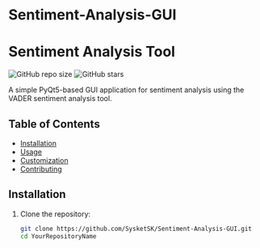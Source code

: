# Sentiment-Analysis-GUI

# Sentiment Analysis Tool

![GitHub repo size](https://img.shields.io/github/repo-size/SysketSK/Sentiment-Analysis-GUI)
![GitHub stars](https://img.shields.io/github/stars/SysketSK/Sentiment-Analysis-GUI?style=social)


A simple PyQt5-based GUI application for sentiment analysis using the VADER sentiment analysis tool.

## Table of Contents


- [Installation](#installation)
- [Usage](#usage)
- [Customization](#customization)
- [Contributing](#contributing)



## Installation

1. Clone the repository:

   ```bash
   git clone https://github.com/SysketSK/Sentiment-Analysis-GUI.git
   cd YourRepositoryName
